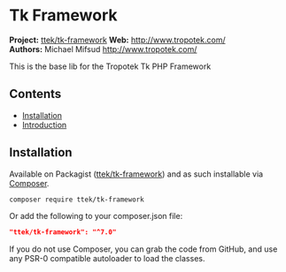 # Tk Framework 

__Project:__ [ttek/tk-framework](http://packagist.org/packages/ttek/tk-framework)
__Web:__ <http://www.tropotek.com/>  
__Authors:__ Michael Mifsud <http://www.tropotek.com/>  
  
This is the base lib for the Tropotek Tk PHP Framework


## Contents

- [Installation](#installation)
- [Introduction](#introduction)


## Installation

Available on Packagist ([ttek/tk-framework](https://github.com/fvas-elearning/tk-framework))
and as such installable via [Composer](http://getcomposer.org/).

```bash
composer require ttek/tk-framework
```

Or add the following to your composer.json file:

```json
"ttek/tk-framework": "^7.0"
```

If you do not use Composer, you can grab the code from GitHub, and use any
PSR-0 compatible autoloader to load the classes.


